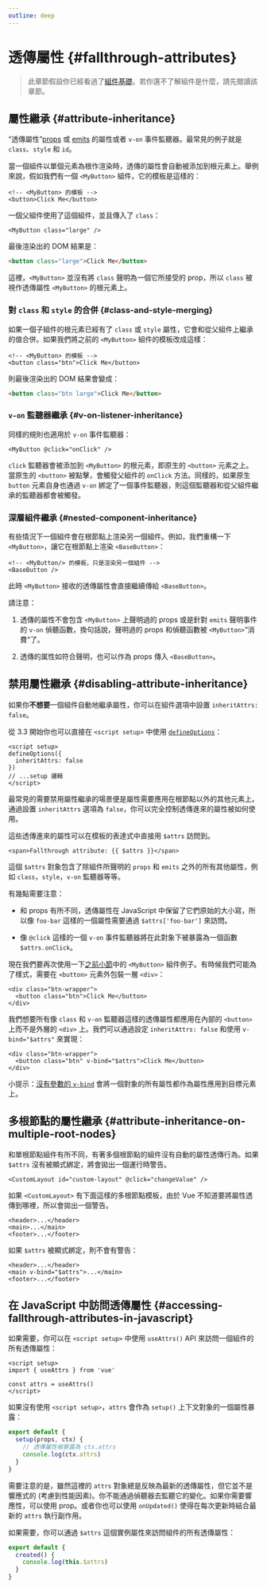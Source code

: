 ```yaml
---
outline: deep
---
```


# 透傳屬性 {#fallthrough-attributes}

> 此章節假設你已經看過了[組件基礎](/guide/essentials/component-basics)。若你還不了解組件是什麼，請先閱讀該章節。

## 屬性繼承 {#attribute-inheritance}

“透傳屬性”[props](./props) 或 [emits](./events#defining-custom-events) 的屬性或者 `v-on` 事件監聽器。最常見的例子就是 `class`、`style` 和 `id`。

當一個組件以單個元素為根作渲染時，透傳的屬性會自動被添加到根元素上。舉例來說，假如我們有一個 `<MyButton>` 組件，它的模板是這樣的：

```vue-html
<!-- <MyButton> 的模板 -->
<button>Click Me</button>
```

一個父組件使用了這個組件，並且傳入了 `class`：

```vue-html
<MyButton class="large" />
```

最後渲染出的 DOM 結果是：

```html
<button class="large">Click Me</button>
```

這裡，`<MyButton>` 並沒有將 `class` 聲明為一個它所接受的 prop，所以 `class` 被視作透傳屬性 `<MyButton>` 的根元素上。

### 對 `class` 和 `style` 的合併 {#class-and-style-merging}

如果一個子組件的根元素已經有了 `class` 或 `style` 屬性，它會和從父組件上繼承的值合併。如果我們將之前的 `<MyButton>` 組件的模板改成這樣：

```vue-html
<!-- <MyButton> 的模板 -->
<button class="btn">Click Me</button>
```

則最後渲染出的 DOM 結果會變成：

```html
<button class="btn large">Click Me</button>
```

### `v-on` 監聽器繼承 {#v-on-listener-inheritance}

同樣的規則也適用於 `v-on` 事件監聽器：

```vue-html
<MyButton @click="onClick" />
```

`click` 監聽器會被添加到 `<MyButton>` 的根元素，即原生的 `<button>` 元素之上。當原生的 `<button>` 被點擊，會觸發父組件的 `onClick` 方法。同樣的，如果原生 `button` 元素自身也通過 `v-on` 綁定了一個事件監聽器，則這個監聽器和從父組件繼承的監聽器都會被觸發。

### 深層組件繼承 {#nested-component-inheritance}

有些情況下一個組件會在根節點上渲染另一個組件。例如，我們重構一下 `<MyButton>`，讓它在根節點上渲染 `<BaseButton>`：

```vue-html
<!-- <MyButton/> 的模板，只是渲染另一個組件 -->
<BaseButton />
```

此時 `<MyButton>` 接收的透傳屬性會直接繼續傳給 `<BaseButton>`。

請注意：

1. 透傳的屬性不會包含 `<MyButton>` 上聲明過的 props 或是針對 `emits` 聲明事件的 `v-on` 偵聽函數，換句話說，聲明過的 props 和偵聽函數被 `<MyButton>`“消費”了。

2. 透傳的属性如符合聲明，也可以作為 props 傳入 `<BaseButton>`。

## 禁用屬性繼承 {#disabling-attribute-inheritance}

如果你**不想要**一個組件自動地繼承屬性，你可以在組件選項中設置 `inheritAttrs: false`。

<div class="composition-api">

 從 3.3 開始你也可以直接在 `<script setup>` 中使用 [`defineOptions`](/api/sfc-script-setup#defineoptions)：

```vue
<script setup>
defineOptions({
  inheritAttrs: false
})
// ...setup 邏輯
</script>
```

</div>

最常見的需要禁用屬性繼承的場景便是屬性需要應用在根節點以外的其他元素上。通過設置 `inheritAttrs` 選項為 `false`，你可以完全控制透傳進來的屬性被如何使用。

這些透傳進來的屬性可以在模板的表達式中直接用 `$attrs` 訪問到。

```vue-html
<span>Fallthrough attribute: {{ $attrs }}</span>
```

這個 `$attrs` 對象包含了除組件所聲明的 `props` 和 `emits` 之外的所有其他屬性，例如 `class`，`style`，`v-on` 監聽器等等。

有幾點需要注意：

- 和 props 有所不同，透傳屬性在 JavaScript 中保留了它們原始的大小寫，所以像 `foo-bar` 這樣的一個屬性需要通過 `$attrs['foo-bar']` 來訪問。

- 像 `@click` 這樣的一個 `v-on` 事件監聽器將在此對象下被暴露為一個函數 `$attrs.onClick`。

現在我們要再次使用一下[之前小節](#attribute-inheritance)中的 `<MyButton>` 組件例子。有時候我們可能為了樣式，需要在 `<button>` 元素外包裝一層 `<div>`：

```vue-html
<div class="btn-wrapper">
  <button class="btn">Click Me</button>
</div>
```

我們想要所有像 `class` 和 `v-on` 監聽器這樣的透傳屬性都應用在內部的 `<button>` 上而不是外層的 `<div>` 上。我們可以通過設定 `inheritAttrs: false` 和使用 `v-bind="$attrs"` 來實現：

```vue-html{2}
<div class="btn-wrapper">
  <button class="btn" v-bind="$attrs">Click Me</button>
</div>
```

小提示：[沒有參數的 `v-bind`](/guide/essentials/template-syntax#dynamically-binding-multiple-attributes) 會將一個對象的所有屬性都作為屬性應用到目標元素上。

## 多根節點的屬性繼承 {#attribute-inheritance-on-multiple-root-nodes}

和單根節點組件有所不同，有著多個根節點的組件沒有自動的屬性透傳行為。如果 `$attrs` 沒有被顯式綁定，將會拋出一個運行時警告。

```vue-html
<CustomLayout id="custom-layout" @click="changeValue" />
```

如果 `<CustomLayout>` 有下面這樣的多根節點模板，由於 Vue 不知道要將屬性透傳到哪裡，所以會拋出一個警告。

```vue-html
<header>...</header>
<main>...</main>
<footer>...</footer>
```

如果 `$attrs` 被顯式綁定，則不會有警告：

```vue-html{2}
<header>...</header>
<main v-bind="$attrs">...</main>
<footer>...</footer>
```

## 在 JavaScript 中訪問透傳屬性 {#accessing-fallthrough-attributes-in-javascript}

<div class="composition-api">

如果需要，你可以在 `<script setup>` 中使用 `useAttrs()` API 來訪問一個組件的所有透傳屬性：

```vue
<script setup>
import { useAttrs } from 'vue'

const attrs = useAttrs()
</script>
```

如果沒有使用 `<script setup>`，`attrs` 會作為 `setup()` 上下文對象的一個屬性暴露：

```js
export default {
  setup(props, ctx) {
    // 透傳屬性被暴露為 ctx.attrs
    console.log(ctx.attrs)
  }
}
```

需要注意的是，雖然這裡的 `attrs` 對象總是反映為最新的透傳屬性，但它並不是響應式的 (考慮到性能因素)。你不能通過偵聽器去監聽它的變化。如果你需要響應性，可以使用 prop。或者你也可以使用 `onUpdated()` 使得在每次更新時結合最新的 `attrs` 執行副作用。

</div>

<div class="options-api">

如果需要，你可以通過 `$attrs` 這個實例屬性來訪問組件的所有透傳屬性：

```js
export default {
  created() {
    console.log(this.$attrs)
  }
}
```

</div>
